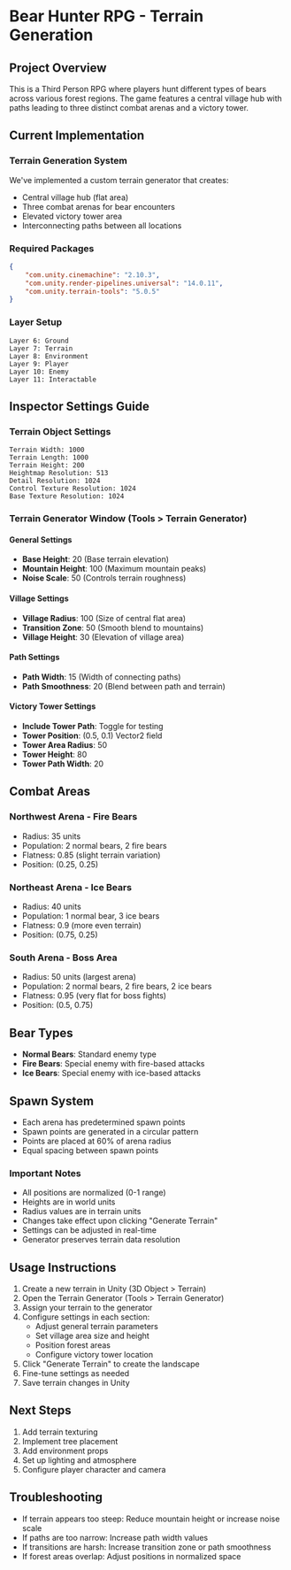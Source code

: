 # Bear Hunter RPG - Terrain Generation

## Project Overview
This is a Third Person RPG where players hunt different types of bears across various forest regions. The game features a central village hub with paths leading to three distinct combat arenas and a victory tower.

## Current Implementation
### Terrain Generation System
We've implemented a custom terrain generator that creates:
- Central village hub (flat area)
- Three combat arenas for bear encounters
- Elevated victory tower area
- Interconnecting paths between all locations

### Required Packages
```json
{
    "com.unity.cinemachine": "2.10.3",
    "com.unity.render-pipelines.universal": "14.0.11",
    "com.unity.terrain-tools": "5.0.5"
}
```

### Layer Setup
```
Layer 6: Ground
Layer 7: Terrain
Layer 8: Environment
Layer 9: Player
Layer 10: Enemy
Layer 11: Interactable
```

## Inspector Settings Guide

### Terrain Object Settings
```
Terrain Width: 1000
Terrain Length: 1000
Terrain Height: 200
Heightmap Resolution: 513
Detail Resolution: 1024
Control Texture Resolution: 1024
Base Texture Resolution: 1024
```

### Terrain Generator Window (Tools > Terrain Generator)
#### General Settings
- **Base Height**: 20 (Base terrain elevation)
- **Mountain Height**: 100 (Maximum mountain peaks)
- **Noise Scale**: 50 (Controls terrain roughness)

#### Village Settings
- **Village Radius**: 100 (Size of central flat area)
- **Transition Zone**: 50 (Smooth blend to mountains)
- **Village Height**: 30 (Elevation of village area)

#### Path Settings
- **Path Width**: 15 (Width of connecting paths)
- **Path Smoothness**: 20 (Blend between path and terrain)

#### Victory Tower Settings
- **Include Tower Path**: Toggle for testing
- **Tower Position**: (0.5, 0.1) Vector2 field
- **Tower Area Radius**: 50
- **Tower Height**: 80
- **Tower Path Width**: 20

## Combat Areas
### Northwest Arena - Fire Bears
- Radius: 35 units
- Population: 2 normal bears, 2 fire bears
- Flatness: 0.85 (slight terrain variation)
- Position: (0.25, 0.25)

### Northeast Arena - Ice Bears
- Radius: 40 units
- Population: 1 normal bear, 3 ice bears
- Flatness: 0.9 (more even terrain)
- Position: (0.75, 0.25)

### South Arena - Boss Area
- Radius: 50 units (largest arena)
- Population: 2 normal bears, 2 fire bears, 2 ice bears
- Flatness: 0.95 (very flat for boss fights)
- Position: (0.5, 0.75)

## Bear Types
- **Normal Bears**: Standard enemy type
- **Fire Bears**: Special enemy with fire-based attacks
- **Ice Bears**: Special enemy with ice-based attacks

## Spawn System
- Each arena has predetermined spawn points
- Spawn points are generated in a circular pattern
- Points are placed at 60% of arena radius
- Equal spacing between spawn points

### Important Notes
- All positions are normalized (0-1 range)
- Heights are in world units
- Radius values are in terrain units
- Changes take effect upon clicking "Generate Terrain"
- Settings can be adjusted in real-time
- Generator preserves terrain data resolution

## Usage Instructions
1. Create a new terrain in Unity (3D Object > Terrain)
2. Open the Terrain Generator (Tools > Terrain Generator)
3. Assign your terrain to the generator
4. Configure settings in each section:
   - Adjust general terrain parameters
   - Set village area size and height
   - Position forest areas
   - Configure victory tower location
5. Click "Generate Terrain" to create the landscape
6. Fine-tune settings as needed
7. Save terrain changes in Unity

## Next Steps
1. Add terrain texturing
2. Implement tree placement
3. Add environment props
4. Set up lighting and atmosphere
5. Configure player character and camera

## Troubleshooting
- If terrain appears too steep: Reduce mountain height or increase noise scale
- If paths are too narrow: Increase path width values
- If transitions are harsh: Increase transition zone or path smoothness
- If forest areas overlap: Adjust positions in normalized space
```


